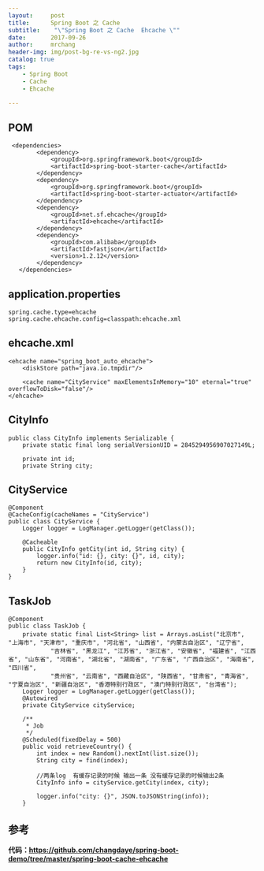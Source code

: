 ```yaml
---
layout:     post
title:     	Spring Boot 之 Cache
subtitle:    "\"Spring Boot 之 Cache  Ehcache \""
date:       2017-09-26
author:     mrchang
header-img: img/post-bg-re-vs-ng2.jpg
catalog: true
tags:
    - Spring Boot
    - Cache
    - Ehcache

---
```



## POM

	 <dependencies>
	        <dependency>
	            <groupId>org.springframework.boot</groupId>
	            <artifactId>spring-boot-starter-cache</artifactId>
	        </dependency>
	        <dependency>
	            <groupId>org.springframework.boot</groupId>
	            <artifactId>spring-boot-starter-actuator</artifactId>
	        </dependency>
	        <dependency>
	            <groupId>net.sf.ehcache</groupId>
	            <artifactId>ehcache</artifactId>
	        </dependency>
	        <dependency>
	            <groupId>com.alibaba</groupId>
	            <artifactId>fastjson</artifactId>
	            <version>1.2.12</version>
	        </dependency>
	   </dependencies>
	 
	 
	
## application.properties

	spring.cache.type=ehcache
	spring.cache.ehcache.config=classpath:ehcache.xml
	
	

	
	
## ehcache.xml
		
	<ehcache name="spring_boot_auto_ehcache">
	    <diskStore path="java.io.tmpdir"/>
	
	    <cache name="CityService" maxElementsInMemory="10" eternal="true" overflowToDisk="false"/>
	</ehcache>
	
	
## CityInfo


	public class CityInfo implements Serializable {
	    private static final long serialVersionUID = 2845294956907027149L;
	
	    private int id;
	    private String city;
	    
## CityService

	@Component
	@CacheConfig(cacheNames = "CityService")
	public class CityService {
	    Logger logger = LogManager.getLogger(getClass());
	
	    @Cacheable
	    public CityInfo getCity(int id, String city) {
	        logger.info("id: {}, city: {}", id, city);
	        return new CityInfo(id, city);
	    }
	}
	
	
## TaskJob

	@Component
	public class TaskJob {
	    private static final List<String> list = Arrays.asList("北京市", "上海市", "天津市", "重庆市", "河北省", "山西省", "内蒙古自治区", "辽宁省",
	            "吉林省", "黑龙江", "江苏省", "浙江省", "安徽省", "福建省", "江西省", "山东省", "河南省", "湖北省", "湖南省", "广东省", "广西自治区", "海南省", "四川省",
	            "贵州省", "云南省", "西藏自治区", "陕西省", "甘肃省", "青海省", "宁夏自治区", "新疆自治区", "香港特别行政区", "澳门特别行政区", "台湾省");
	    Logger logger = LogManager.getLogger(getClass());
	    @Autowired
	    private CityService cityService;
	
	    /**
	     * Job
	     */
	    @Scheduled(fixedDelay = 500)
	    public void retrieveCountry() {
	        int index = new Random().nextInt(list.size());
	        String city = find(index);
	
	        //两条log  有缓存记录的时候 输出一条 没有缓存记录的时候输出2条
	        CityInfo info = cityService.getCity(index, city);
	
	        logger.info("city: {}", JSON.toJSONString(info));
	    }
	
	
	    
	    
## 参考

**代码：https://github.com/changdaye/spring-boot-demo/tree/master/spring-boot-cache-ehcache**